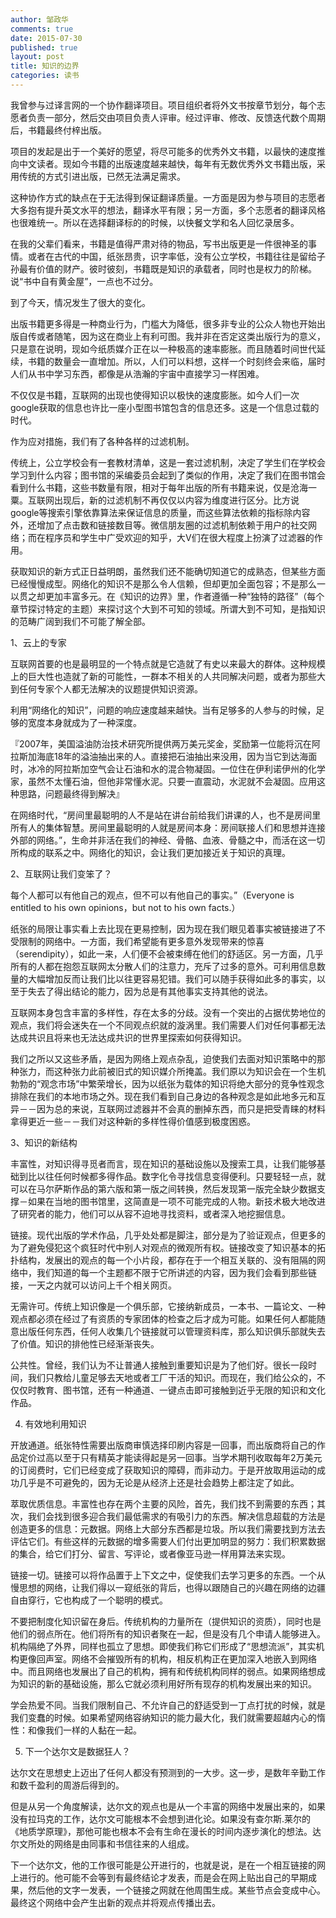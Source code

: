 ```yaml
---
author: 邹政华
comments: true
date: 2015-07-30
published: true 
layout: post
title: 知识的边界 
categories: 读书 
---
```


我曾参与过译言网的一个协作翻译项目。项目组织者将外文书按章节划分，每个志愿者负责一部分，然后交由项目负责人评审。经过评审、修改、反馈迭代数个周期后，书籍最终付梓出版。


项目的发起是出于一个美好的愿望，将尽可能多的优秀外文书籍，以最快的速度推向中文读者。现如今书籍的出版速度越来越快，每年有无数优秀外文书籍出版，采用传统的方式引进出版，已然无法满足需求。


这种协作方式的缺点在于无法得到保证翻译质量。一方面是因为参与项目的志愿者大多抱有提升英文水平的想法，翻译水平有限；另一方面，多个志愿者的翻译风格也很难统一。所以在选择翻译标的的时候，以快餐文学和名人回忆录居多。


在我的父辈们看来，书籍是值得严肃对待的物品，写书出版更是一件很神圣的事情。或者在古代的中国，纸张昂贵，识字率低，没有公立学校，书籍往往是留给子孙最有价值的财产。彼时彼刻，书籍既是知识的承载者，同时也是权力的阶梯。说“书中自有黄金屋”，一点也不过分。


到了今天，情况发生了很大的变化。


出版书籍更多得是一种商业行为，门槛大为降低，很多非专业的公众人物也开始出版自传或者随笔，因为这在商业上有利可图。我并非在否定这类出版行为的意义，只是意在说明，现如今纸质媒介正在以一种极高的速率膨胀。而且随着时间世代延续，书籍的数量会一直增加。所以，人们可以料想，这样一个时刻终会来临，届时人们从书中学习东西，都像是从浩瀚的宇宙中直接学习一样困难。


不仅仅是书籍，互联网的出现也使得知识以极快的速度膨胀。如今人们一次google获取的信息也许比一座小型图书馆包含的信息还多。这是一个信息过载的时代。


作为应对措施，我们有了各种各样的过滤机制。


传统上，公立学校会有一套教材清单，这是一套过滤机制，决定了学生们在学校会学习到什么内容；图书馆的采编委员会起到了类似的作用，决定了我们在图书馆会看到什么书籍，这些书数量有限，相对于每年出版的所有书籍来说，仅是沧海一粟。互联网出现后，新的过滤机制不再仅仅以内容为维度进行区分。比方说google等搜索引擎依靠算法来保证信息的质量，而这些算法依赖的指标除内容外，还增加了点击数和链接数目等。微信朋友圈的过滤机制依赖于用户的社交网络；而在程序员和学生中广受欢迎的知乎，大V们在很大程度上扮演了过滤器的作用。


获取知识的新方式正日益明朗，虽然我们还不能确切知道它的成熟态，但某些方面已经慢慢成型。网络化的知识不是那么令人信赖，但却更加全面包容；不是那么一以贯之却更加丰富多元。在《知识的边界》里，作者遵循一种“独特的路径”（每个章节探讨特定的主题）来探讨这个大到不可知的领域。所谓大到不可知，是指知识的范畴广阔到我们不可能了解全部。



1、云上的专家


互联网首要的也是最明显的一个特点就是它造就了有史以来最大的群体。这种规模上的巨大性也造就了新的可能性，一群本不相关的人共同解决问题，或者为那些大到任何专家个人都无法解决的议题提供知识资源。



利用“网络化的知识”，问题的响应速度越来越快。当有足够多的人参与的时候，足够的宽度本身就成为了一种深度。



『2007年，美国溢油防治技术研究所提供两万美元奖金，奖励第一位能将沉在阿拉斯加海底18年的溢油抽出来的人。直接把石油抽出来没用，因为当它到达海面时，冰冷的阿拉斯加空气会让石油和水的混合物凝固。一位住在伊利诺伊州的化学家，虽然不太懂石油，但他非常懂水泥。只要一直震动，水泥就不会凝固。应用这种思路，问题最终得到解决』


在网络时代，“房间里最聪明的人不是站在讲台前给我们讲课的人，也不是房间里所有人的集体智慧。房间里最聪明的人就是房间本身：房间联接人们和思想并连接外部的网络。”，生命并非活在我们的神经、骨骼、血液、骨髓之中，而活在这一切所构成的联系之中。网络化的知识，会让我们更加接近关于知识的真理。



2、互联网让我们变笨了？


每个人都可以有他自己的观点，但不可以有他自己的事实。”（Everyone is entitled to his own opinions，but not to his own facts.）


纸张的局限让事实看上去比现在更易控制，因为现在我们眼见着事实被链接进了不受限制的网络中。一方面，我们希望能有更多意外发现带来的惊喜（serendipity），如此一来，人们便不会被束缚在他们的舒适区。另一方面，几乎所有的人都在抱怨互联网太分散人们的注意力，充斥了过多的意外。可利用信息数量的大幅增加反而让我们比以往更容易犯错。我们可以随手获得如此多的事实，以至于失去了得出结论的能力，因为总是有其他事实支持其他的说法。


互联网本身包含丰富的多样性，存在太多的分歧。没有一个突出的占据优势地位的观点，我们将会迷失在一个不同观点织就的漩涡里。我们需要人们对任何事都无法达成共识且将来也无法达成共识的世界里探索如何获得知识。


我们之所以又这些矛盾，是因为网络上观点杂乱，迫使我们去面对知识策略中的那种张力，而这种张力此前被旧式的知识媒介所掩盖。我们原以为知识会在一个生机勃勃的“观念市场”中繁荣增长，因为以纸张为载体的知识将绝大部分的竞争性观念排除在我们的本地市场之外。现在我们看到自己身边的各种观念是如此地多元和互异－－因为总的来说，互联网过滤器并不会真的删掉东西，而只是把受青睐的材料拿得更近一些－－我们对这种新的多样性得价值感到极度困惑。


3、知识的新结构


丰富性，对知识得寻觅者而言，现在知识的基础设施以及搜索工具，让我们能够基础到比以往任何时候都多得作品。数字化令寻找信息变得便利。只要轻轻一点，就可以在马尔萨斯作品的第六版和第一版之间转换，然后发现第一版完全缺少数据支撑－如果在当地的图书馆里，这简直是一项不可能完成的人物。新技术极大地改进了研究者的能力，他们可以从容不迫地寻找资料，或者深入地挖掘信息。


链接。现代出版的学术作品，几乎处处都是脚注，部分是为了验证观点，但更多的为了避免侵犯这个疯狂时代中别人对观点的微观所有权。链接改变了知识基本的拓扑结构，发展出的观点的每一个小片段，都存在于一个相互关联的、没有阻隔的网络中，我们知道的每一个主题都不限于它所讲述的内容，因为我们会看到那些链接，一天之内就可以访问上千个相关网页。



无需许可。传统上知识像是一个俱乐部，它接纳新成员，一本书、一篇论文、一种观点都必须在经过了有资质的专家团体的检查之后才成为可能。如果任何人都能随意出版任何东西，任何人收集几个链接就可以管理资料库，那么知识俱乐部就失去了价值。知识的排他性已经渐渐丧失。


公共性。曾经，我们认为不让普通人接触到重要知识是为了他们好。很长一段时间，我们只教给儿童足够去天地或者工厂干活的知识。而现在，我们给公众的，不仅仅时教育、图书馆，还有一种通道、一键点击即可接触到近乎无限的知识和文化作品。


4. 有效地利用知识


开放通道。纸张特性需要出版商审慎选择印刷内容是一回事，而出版商将自己的作品定价过高以至于只有精英才能读得起是另一回事。当学术期刊收取每年2万美元的订阅费时，它们已经变成了获取知识的障碍，而非动力。于是开放取用运动的成功几乎是不可避免的，因为无论是从经济上还是社会趋势上都注定了如此。


萃取优质信息。丰富性也存在两个主要的风险，首先，我们找不到需要的东西；其次，我们会找到很多迎合我们最低需求的有吸引力的东西。解决信息超载的方法是创造更多的信息：元数据。网络上大部分东西都是垃圾。所以我们需要找到方法去评估它们。有些这样的元数据的增多需要人们付出更加明显的努力：我们积累数据的集合，给它们打分、留言、写评论，或者像亚马逊一样用算法来实现。


链接一切。链接可以将作品置于上下文之中，促使我们去学习更多的东西。一个从慢思想的网络，让我们得以一窥纸张的背后，也得以跟随自己的兴趣在网络的边疆自由穿行，它也构成了一个聪明的模式。



不要把制度化知识留在身后。传统机构的力量所在（提供知识的资质），同时也是他们的弱点所在。他们将所有的知识者聚在一起，但是没有几个申请人能够进入。机构隔绝了外界，同样也孤立了思想。即使我们称它们形成了“思想流派”，其实机构更像回声室。网络不会摧毁所有的机构，相反机构正在更加深入地嵌入到网络中。而且网络也发展出了自己的机构，拥有和传统机构同样的弱点。如果网络想成为知识的新的基础设施，那么它就必须利用好所有现存的机构发展出来的知识。


学会热爱不同。当我们限制自己、不允许自己的舒适受到一丁点打扰的时候，就是我们变蠢的时候。如果希望网络容纳知识的能力最大化，我们就需要超越内心的惰性：和像我们一样的人黏在一起。



5. 下一个达尔文是数据狂人？


达尔文在思想史上迈出了任何人都没有预测到的一大步。这一步，是数年辛勤工作和数千盈利的周游后得到的。


但是从另一个角度解读，达尔文的观点也是从一个丰富的网络中发展出来的，如果没有拉玛克的工作，达尔文可能根本不会想到进化论。如果没有查尔斯.莱尔的《地质学原理》，那他可能也根本不会有生命在漫长的时间内逐步演化的想法。达尔文所处的网络是由同事和书信往来的人组成。


下一个达尔文，他的工作很可能是公开进行的，也就是说，是在一个相互链接的网上进行的。他可能不会等到有最终结论才发表，而是会在网上贴出自己的早期成果，然后他的文字一发表，一个链接之网就在他周围生成。某些节点会变成中心。最终这个网络中会产生出新的观点并将观点传播出去。


